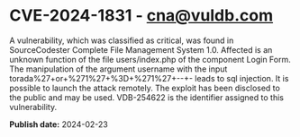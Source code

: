 # CVE-2024-1831 - cna@vuldb.com

A vulnerability, which was classified as critical, was found in SourceCodester Complete File Management System 1.0. Affected is an unknown function of the file users/index.php of the component Login Form. The manipulation of the argument username with the input torada%27+or+%271%27+%3D+%271%27+--+- leads to sql injection. It is possible to launch the attack remotely. The exploit has been disclosed to the public and may be used. VDB-254622 is the identifier assigned to this vulnerability.

**Publish date:** 2024-02-23
